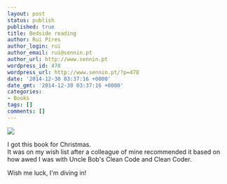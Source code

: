 ```yaml
---
layout: post
status: publish
published: true
title: Bedside reading
author: Rui Pires
author_login: rui
author_email: rui@sennin.pt
author_url: http://www.sennin.pt
wordpress_id: 478
wordpress_url: http://www.sennin.pt/?p=478
date: '2014-12-30 03:37:16 +0000'
date_gmt: '2014-12-30 03:37:16 +0000'
categories:
- Books
tags: []
comments: []
---
```

<p><img src="{{ site.baseurl }}/assets/2014/bedside.jpg" /></p>
<p>I got this book for Christmas.<br />
It was on my wish list after a colleague of mine recommended it based on how awed I was with Uncle Bob's Clean Code and Clean Coder.</p>
<p>Wish me luck, I'm diving in!</p>
